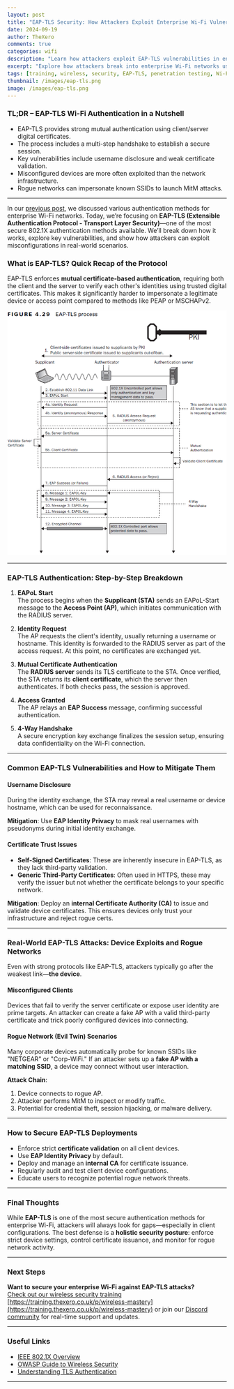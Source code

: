 ```yaml
---
layout: post
title: "EAP-TLS Security: How Attackers Exploit Enterprise Wi-Fi Vulnerabilities"
date: 2024-09-19
author: TheXero
comments: true
categories: wifi
description: "Learn how attackers exploit EAP-TLS vulnerabilities in enterprise Wi-Fi networks and how to secure your devices with best practices and real-world examples."
excerpt: "Explore how attackers break into enterprise Wi-Fi networks using EAP-TLS misconfigurations. Understand key vulnerabilities and how to protect your organization."
tags: [training, wireless, security, EAP-TLS, penetration testing, Wi-Fi, 802.1X]
thumbnail: /images/eap-tls.png 
image: /images/eap-tls.png
---
```


### TL;DR – EAP-TLS Wi-Fi Authentication in a Nutshell

- EAP-TLS provides strong mutual authentication using client/server digital certificates.
- The process includes a multi-step handshake to establish a secure session.
- Key vulnerabilities include username disclosure and weak certificate validation.
- Misconfigured devices are more often exploited than the network infrastructure.
- Rogue networks can impersonate known SSIDs to launch MitM attacks.

---

In our [previous post](/wifi/enterprise-wi-fi-security), we discussed various authentication methods for enterprise Wi-Fi networks. Today, we’re focusing on **EAP-TLS (Extensible Authentication Protocol - Transport Layer Security)**—one of the most secure 802.1X authentication methods available. We’ll break down how it works, explore key vulnerabilities, and show how attackers can exploit misconfigurations in real-world scenarios.

### What is EAP-TLS? Quick Recap of the Protocol

EAP-TLS enforces **mutual certificate-based authentication**, requiring both the client and the server to verify each other's identities using trusted digital certificates. This makes it significantly harder to impersonate a legitimate device or access point compared to methods like PEAP or MSCHAPv2.

![Diagram of the EAP-TLS Wi-Fi authentication process](/images/eap-tls.png)

---

### EAP-TLS Authentication: Step-by-Step Breakdown

1. **EAPoL Start**  
   The process begins when the **Supplicant (STA)** sends an EAPoL-Start message to the **Access Point (AP)**, which initiates communication with the RADIUS server.

2. **Identity Request**  
   The AP requests the client's identity, usually returning a username or hostname. This identity is forwarded to the RADIUS server as part of the access request. At this point, no certificates are exchanged yet.

3. **Mutual Certificate Authentication**  
   The **RADIUS server** sends its TLS certificate to the STA. Once verified, the STA returns its **client certificate**, which the server then authenticates. If both checks pass, the session is approved.

4. **Access Granted**  
   The AP relays an **EAP Success** message, confirming successful authentication.

5. **4-Way Handshake**  
   A secure encryption key exchange finalizes the session setup, ensuring data confidentiality on the Wi-Fi connection.

---

### Common EAP-TLS Vulnerabilities and How to Mitigate Them

#### Username Disclosure
During the identity exchange, the STA may reveal a real username or device hostname, which can be used for reconnaissance.

**Mitigation**: Use **EAP Identity Privacy** to mask real usernames with pseudonyms during initial identity exchange.

#### Certificate Trust Issues

- **Self-Signed Certificates**: These are inherently insecure in EAP-TLS, as they lack third-party validation.
- **Generic Third-Party Certificates**: Often used in HTTPS, these may verify the issuer but not whether the certificate belongs to your specific network.

**Mitigation**: Deploy an **internal Certificate Authority (CA)** to issue and validate device certificates. This ensures devices only trust your infrastructure and reject rogue certs.

---

### Real-World EAP-TLS Attacks: Device Exploits and Rogue Networks

Even with strong protocols like EAP-TLS, attackers typically go after the weakest link—**the device**.

#### Misconfigured Clients
Devices that fail to verify the server certificate or expose user identity are prime targets. An attacker can create a fake AP with a valid third-party certificate and trick poorly configured devices into connecting.

#### Rogue Network (Evil Twin) Scenarios
Many corporate devices automatically probe for known SSIDs like "NETGEAR" or "Corp-WiFi." If an attacker sets up a **fake AP with a matching SSID**, a device may connect without user interaction.

**Attack Chain**:
1. Device connects to rogue AP.
2. Attacker performs MitM to inspect or modify traffic.
3. Potential for credential theft, session hijacking, or malware delivery.

---

### How to Secure EAP-TLS Deployments

- Enforce strict **certificate validation** on all client devices.
- Use **EAP Identity Privacy** by default.
- Deploy and manage an **internal CA** for certificate issuance.
- Regularly audit and test client device configurations.
- Educate users to recognize potential rogue network threats.

---

### Final Thoughts

While **EAP-TLS** is one of the most secure authentication methods for enterprise Wi-Fi, attackers will always look for gaps—especially in client configurations. The best defense is a **holistic security posture**: enforce strict device settings, control certificate issuance, and monitor for rogue network activity.

---

### Next Steps

**Want to secure your enterprise Wi-Fi against EAP-TLS attacks?**  
[Check out our wireless security training](https://training.thexero.co.uk/p/wireless-mastery) [https://training.thexero.co.uk/p/wireless-mastery](https://training.thexero.co.uk/p/wireless-mastery) or join our [Discord community](https://discord.gg/YEfgvuqyDn) for real-time support and updates.

---

### Useful Links
- [IEEE 802.1X Overview](https://en.wikipedia.org/wiki/IEEE_802.1X)
- [OWASP Guide to Wireless Security](https://owasp.org/www-project-mobile-top-10/)
- [Understanding TLS Authentication](https://www.cloudflare.com/learning/ssl/what-is-ssl/)

---
